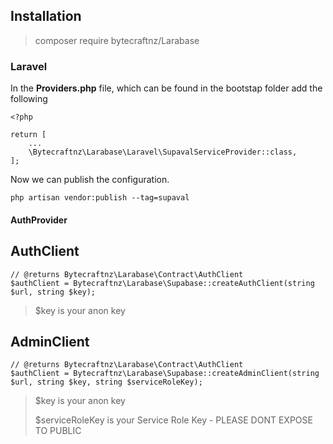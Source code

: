 
<!-- [title](https://www.example.com)
> blockquote -->

<!-- *italicized text*
**bold text** -->

## Installation

> composer require bytecraftnz/Larabase

### Laravel
In the **Providers.php** file, which can be found in the bootstap folder add the following
```
<?php

return [
    ...
    \Bytecraftnz\Larabase\Laravel\SupavalServiceProvider::class,
];

```
Now we can publish the configuration.
```
php artisan vendor:publish --tag=supaval 
```

#### AuthProvider


## AuthClient

```
// @returns Bytecraftnz\Larabase\Contract\AuthClient
$authClient = Bytecraftnz\Larabase\Supabase::createAuthClient(string $url, string $key);
```
> $key is your anon key

## AdminClient

```
// @returns Bytecraftnz\Larabase\Contract\AuthClient
$authClient = Bytecraftnz\Larabase\Supabase::createAdminClient(string $url, string $key, string $serviceRoleKey);
```
> $key is your anon key
>
> $serviceRoleKey is your Service Role Key - PLEASE DONT EXPOSE TO PUBLIC


